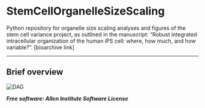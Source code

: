 # StemCellOrganelleSizeScaling
Python repository for organelle size scaling analyses and figures of the stem cell variance project, as outlined in the manuscript: “Robust integrated intracellular organization of the human iPS cell: where, how much, and how variable?”. [bioarchive link] 

---

## Brief overview

![DAG](docs/resources/cellvol_vs_nucvol.png)




***Free software: Allen Institute Software License***
